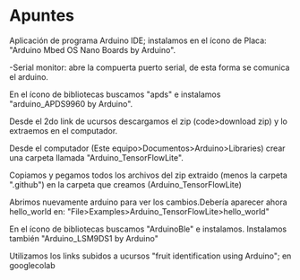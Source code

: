 # Apuntes

Aplicación de programa Arduino IDE; instalamos en el ícono de Placa: "Arduino Mbed OS Nano Boards by Arduino".

-Serial monitor: abre la compuerta puerto serial, de esta forma se comunica el arduino.

En el ícono de bibliotecas buscamos "apds" e instalamos "arduino_APDS9960 by Arduino".

Desde el 2do link de ucursos descargamos el zip (code>download zip) y lo extraemos en el computador.

Desde el computador (Este equipo>Documentos>Arduino>Libraries) crear una carpeta llamada "Arduino_TensorFlowLite".

Copiamos y pegamos todos los archivos del zip extraido (menos la carpeta ".github") en la carpeta que creamos (Arduino_TensorFlowLite)

Abrimos nuevamente arduino para ver los cambios.Debería aparecer ahora hello_world en: "File>Examples>Arduino_TensorFlowLite>hello_world"

En el ícono de bibliotecas buscamos "ArduinoBle" e instalamos. Instalamos también "Arduino_LSM9DS1 by Arduino"

Utilizamos los links subidos a ucursos "fruit identification using Arduino"; en googlecolab
